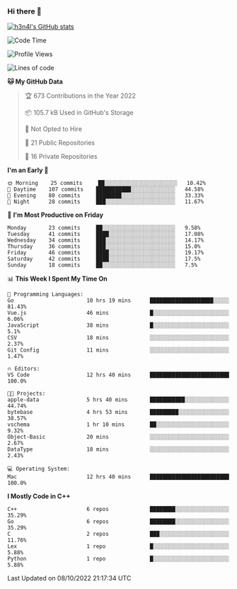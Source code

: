### Hi there 👋

[![h3n4l's GitHub stats](https://github-readme-stats.vercel.app/api?username=h3n4l&count_private=true&show_icons=true&theme=radical)](https://github.com/h3n4l/github-readme-stats)

<!--START_SECTION:waka-->
![Code Time](http://img.shields.io/badge/Code%20Time-727%20hrs%2019%20mins-blue)

![Profile Views](http://img.shields.io/badge/Profile%20Views-2-blue)

![Lines of code](https://img.shields.io/badge/From%20Hello%20World%20I%27ve%20Written-44%20Thousand%20lines%20of%20code-blue)

**🐱 My GitHub Data** 

> 🏆 673 Contributions in the Year 2022
 > 
> 📦 105.7 kB Used in GitHub's Storage 
 > 
> 🚫 Not Opted to Hire
 > 
> 📜 21 Public Repositories 
 > 
> 🔑 16 Private Repositories  
 > 
**I'm an Early 🐤** 

```text
🌞 Morning    25 commits     ██░░░░░░░░░░░░░░░░░░░░░░░   10.42% 
🌆 Daytime    107 commits    ███████████░░░░░░░░░░░░░░   44.58% 
🌃 Evening    80 commits     ████████░░░░░░░░░░░░░░░░░   33.33% 
🌙 Night      28 commits     ███░░░░░░░░░░░░░░░░░░░░░░   11.67%

```
📅 **I'm Most Productive on Friday** 

```text
Monday       23 commits     ██░░░░░░░░░░░░░░░░░░░░░░░   9.58% 
Tuesday      41 commits     ████░░░░░░░░░░░░░░░░░░░░░   17.08% 
Wednesday    34 commits     ███░░░░░░░░░░░░░░░░░░░░░░   14.17% 
Thursday     36 commits     ███░░░░░░░░░░░░░░░░░░░░░░   15.0% 
Friday       46 commits     ████░░░░░░░░░░░░░░░░░░░░░   19.17% 
Saturday     42 commits     ████░░░░░░░░░░░░░░░░░░░░░   17.5% 
Sunday       18 commits     ██░░░░░░░░░░░░░░░░░░░░░░░   7.5%

```


📊 **This Week I Spent My Time On** 

```text
💬 Programming Languages: 
Go                       10 hrs 19 mins      ████████████████████░░░░░   81.43% 
Vue.js                   46 mins             █░░░░░░░░░░░░░░░░░░░░░░░░   6.06% 
JavaScript               38 mins             █░░░░░░░░░░░░░░░░░░░░░░░░   5.1% 
CSV                      18 mins             ░░░░░░░░░░░░░░░░░░░░░░░░░   2.37% 
Git Config               11 mins             ░░░░░░░░░░░░░░░░░░░░░░░░░   1.47%

🔥 Editors: 
VS Code                  12 hrs 40 mins      █████████████████████████   100.0%

🐱‍💻 Projects: 
apple-data               5 hrs 40 mins       ███████████░░░░░░░░░░░░░░   44.74% 
bytebase                 4 hrs 53 mins       █████████░░░░░░░░░░░░░░░░   38.57% 
vschema                  1 hr 10 mins        ██░░░░░░░░░░░░░░░░░░░░░░░   9.32% 
Object-Basic             20 mins             ░░░░░░░░░░░░░░░░░░░░░░░░░   2.67% 
DataType                 18 mins             ░░░░░░░░░░░░░░░░░░░░░░░░░   2.43%

💻 Operating System: 
Mac                      12 hrs 40 mins      █████████████████████████   100.0%

```

**I Mostly Code in C++** 

```text
C++                      6 repos             ████████░░░░░░░░░░░░░░░░░   35.29% 
Go                       6 repos             ████████░░░░░░░░░░░░░░░░░   35.29% 
C                        2 repos             ███░░░░░░░░░░░░░░░░░░░░░░   11.76% 
Lex                      1 repo              █░░░░░░░░░░░░░░░░░░░░░░░░   5.88% 
Python                   1 repo              █░░░░░░░░░░░░░░░░░░░░░░░░   5.88%

```



 Last Updated on 08/10/2022 21:17:34 UTC
<!--END_SECTION:waka-->


